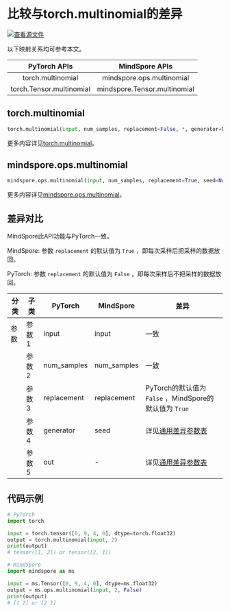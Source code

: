 # 比较与torch.multinomial的差异

[![查看源文件](https://mindspore-website.obs.cn-north-4.myhuaweicloud.com/website-images/r1.11/resource/_static/logo_source.png)](https://gitee.com/mindspore/docs/blob/r1.11/docs/mindspore/source_zh_cn/note/api_mapping/pytorch_diff/multinomial.md)

以下映射关系均可参考本文。

|     PyTorch APIs          |      MindSpore APIs           |
| :-------------------:     | :-----------------------:     |
| torch.multinomial         | mindspore.ops.multinomial     |
| torch.Tensor.multinomial  | mindspore.Tensor.multinomial  |

## torch.multinomial

```python
torch.multinomial(input, num_samples, replacement=False, *, generator=None, out=None)
```

更多内容详见[torch.multinomial](https://pytorch.org/docs/1.8.1/generated/torch.multinomial.html)。

## mindspore.ops.multinomial

```python
mindspore.ops.multinomial(input, num_samples, replacement=True, seed=None)
```

更多内容详见[mindspore.ops.multinomial](https://www.mindspore.cn/docs/zh-CN/r1.11/api_python/ops/mindspore.ops.multinomial.html)。

## 差异对比

MindSpore此API功能与PyTorch一致。

MindSpore: 参数 `replacement` 的默认值为 ``True`` ，即每次采样后把采样的数据放回。

PyTorch: 参数 `replacement` 的默认值为 ``False`` ，即每次采样后不把采样的数据放回。

| 分类       | 子类         | PyTorch      | MindSpore      | 差异          |
| ---------- | ------------ | ------------ | ---------      | ------------- |
| 参数       | 参数 1       | input         | input         | 一致           |
|            | 参数 2       | num_samples   | num_samples   | 一致           |
|            | 参数 3       | replacement   | replacement   | PyTorch的默认值为 ``False`` ，MindSpore的默认值为 ``True`` |
|            | 参数 4       | generator     | seed          | 详见[通用差异参数表](https://www.mindspore.cn/docs/zh-CN/r1.11/note/api_mapping/pytorch_api_mapping.html#通用差异参数表) |
|            | 参数 5       | out           | -             | 详见[通用差异参数表](https://www.mindspore.cn/docs/zh-CN/r1.11/note/api_mapping/pytorch_api_mapping.html#通用差异参数表) |

## 代码示例

```python
# PyTorch
import torch

input = torch.tensor([0, 9, 4, 0], dtype=torch.float32)
output = torch.multinomial(input, 2)
print(output)
# tensor([1, 2]) or tensor([2, 1])

# MindSpore
import mindspore as ms

input = ms.Tensor([0, 9, 4, 0], dtype=ms.float32)
output = ms.ops.multinomial(input, 2, False)
print(output)
# [1 2] or [2 1]
```

